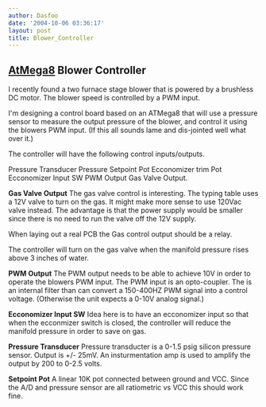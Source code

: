 ```yaml
---
author: Dasfoo
date: '2004-10-06 03:36:17'
layout: post
title: Blower_Controller
---
```


## [AtMega8](AtMega8.html) Blower Controller

I recently found a two furnace stage blower that is powered by a brushless DC motor.   The blower speed is controlled by a PWM input.

I'm designing a control board based on an ATMega8 that will use a pressure sensor to measure the output pressure of the blower, and control it using the blowers PWM input.  (If this all sounds lame and dis-jointed well what over it.)

The controller will have the following control inputs/outputs.

Pressure Transducer
Pressure Setpoint Pot
Ecconomizer trim Pot
Ecconomizer Input SW
PWM Output
Gas Valve Output.


<b>Gas Valve Output</b>
The gas valve control is interesting.  The typing table uses a 12V valve to turn on the gas.  It might make more sense to use 120Vac valve instead.  The advantage is that the power supply would be smaller
since there is no need to run the valve off the 12V supply.

When laying out a real PCB the Gas control output should be a relay.

The controller will turn on the gas valve when the manifold pressure rises above 3 inches of water.  

<b>PWM Output</b>
The PWM output needs to be able to achieve 10V in order to operate the blowers PWM input.  The PWM input is an opto-coupler.  The is an internal filter than can convert a 150-400HZ PWM signal into a control voltage.  (Otherwise the unit expects a 0-10V analog signal.)

<b>Ecconomizer Input SW</b>
Idea here is to have an ecconomizer input so that when the ecconmizer switch is closed, the controller will reduce the manifold pressure in order to save on gas.

<b>Pressure Transducer</b>
Pressure transducter is a 0-1.5 psig silicon pressure sensor.  Output is +/- 25mV.  An insturmentation amp is used to amplify the output by 200 to 0-2.5 volts.

<b>Setpoint Pot</b>
A linear 10K pot connected between ground and VCC.  Since the A/D and pressure sensor are all ratiometric vs VCC this should work fine.

